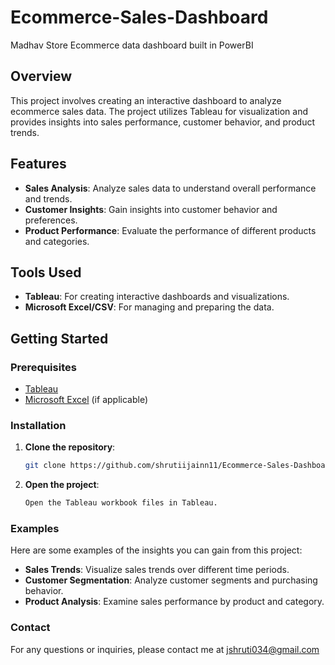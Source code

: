 # Ecommerce-Sales-Dashboard
Madhav Store Ecommerce data dashboard built in PowerBI


## Overview
This project involves creating an interactive dashboard to analyze ecommerce sales data. The project utilizes Tableau for visualization and provides insights into sales performance, customer behavior, and product trends.

## Features
- **Sales Analysis**: Analyze sales data to understand overall performance and trends.
- **Customer Insights**: Gain insights into customer behavior and preferences.
- **Product Performance**: Evaluate the performance of different products and categories.

## Tools Used
- **Tableau**: For creating interactive dashboards and visualizations.
- **Microsoft Excel/CSV**: For managing and preparing the data.

## Getting Started

### Prerequisites
- [Tableau](https://www.tableau.com/)
- [Microsoft Excel](https://www.microsoft.com/en-us/microsoft-365/excel) (if applicable)

### Installation
1. **Clone the repository**:
   ```bash
   git clone https://github.com/shrutiijainn11/Ecommerce-Sales-Dashboard.git
2. **Open the project**:
   ```bash
   Open the Tableau workbook files in Tableau.

### Examples
Here are some examples of the insights you can gain from this project:

- **Sales Trends**: Visualize sales trends over different time periods.
- **Customer Segmentation**: Analyze customer segments and purchasing behavior.
- **Product Analysis**: Examine sales performance by product and category.

### Contact
For any questions or inquiries, please contact me at jshruti034@gmail.com

